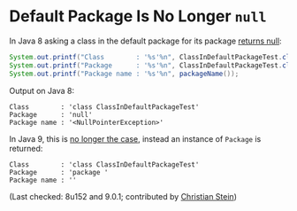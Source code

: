 # Default Package Is No Longer `null`

In Java 8 asking a class in the default package for its package [returns null](https://docs.oracle.com/javase/8/docs/api/java/lang/Class.html#getPackage--):

```java
System.out.printf("Class        : '%s'%n", ClassInDefaultPackageTest.class);
System.out.printf("Package      : '%s'%n", ClassInDefaultPackageTest.class.getPackage());
System.out.printf("Package name : '%s'%n", packageName());
```

Output on Java 8:

```
Class        : 'class ClassInDefaultPackageTest'
Package      : 'null'
Package name : '<NullPointerException>'
```

In Java 9, this is [no longer the case](https://docs.oracle.com/javase/9/docs/api/java/lang/Class.html#getPackage--), instead an instance of `Package` is returned:

```
Class        : 'class ClassInDefaultPackageTest'
Package      : 'package '
Package name : ''
```

(Last checked: 8u152 and 9.0.1; contributed by [Christian Stein](https://github.com/sormuras))
